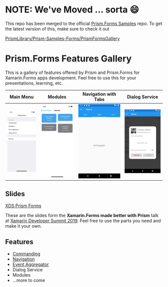 # NOTE: We've Moved ... sorta :smile:
This repo has been merged to the official [Prism.Forms Samples](https://github.com/PrismLibrary/Prism-Samples-Forms) repo. To get the latest version of this, make sure to check it out

[PrismLibrary/Prism-Samples-Forms/PrismFormsGallery](https://github.com/PrismLibrary/Prism-Samples-Forms/tree/master/PrismFormsGallery)

# Prism.Forms Features Gallery
This is a gallery of features offered by Prism and Prism.Forms for Xamarin.Forms apps development. Feel free to use this for your presentations, learning, etc.

| Main Menu | Modules | Navigation with Tabs | Dialog Service |
--|--|--|--
![Gallery](Media/ios_main.png) | ![Gallery](Media/ios_modules.png) | ![Gallery](Media/droid_nav_tabs.png) | ![Gallery](Media/droid_dialog.png)

## Slides
[XDS Prism Forms](https://github.com/hnabbasi/PrismFormsGallery/blob/master/XDS%20Prism%20Forms.pptx)

These are the slides form the **Xamarin.Forms made better with Prism** talk at [Xamarin Developer Summit 2019](https://xamarindevelopersummit.com/). Feel free to use the parts you need and make it your own.

## Features
- [Commanding](http://prismlibrary.github.io/docs/commanding.html)
- [Navigation](http://prismlibrary.github.io/docs/xamarin-forms/navigation/navigation-basics.html)
- [Event Aggregator](http://prismlibrary.github.io/docs/event-aggregator.html)
- Dialog Service
- Modules
- ...more to come
